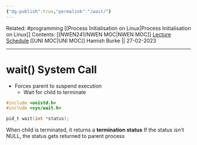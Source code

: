 ```yaml
---
{"dg-publish":true,"permalink":"/wait/"}
---
```


Related: #programming [[Process Initialisation on Linux\|Process Initialisation on Linux]]
Contents: [[NWEN241/NWEN MOC\|NWEN MOC]]
[Lecture Schedule](https://ecs.wgtn.ac.nz/Courses/NWEN241_2023T1/LectureSchedule)
[[UNI MOC\|UNI MOC]]
Hamish Burke || 27-02-2023
***

# wait() System Call

- Forces parent to suspend execution
	- Wait for child to terminate

```C
#include <unistd.h>
#include <sys/wait.h>

pid_t wait(int *status);
```

When child is terminated, it returns a **termination status**
If the status isn't NULL, the status gets returned to parent process

```C


```